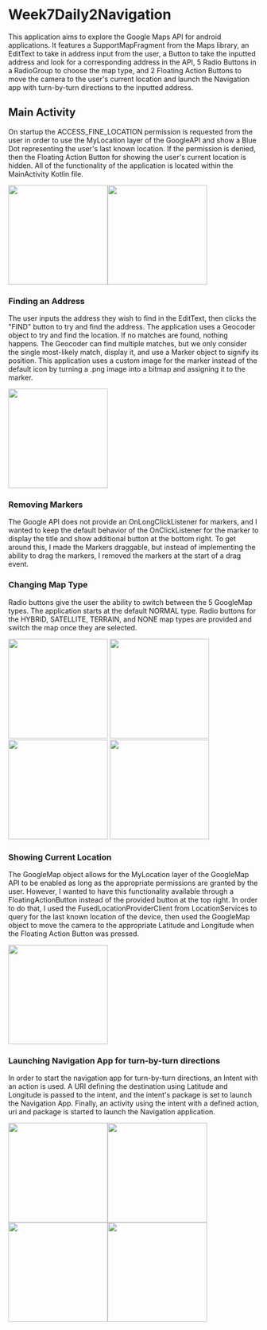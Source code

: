 # Week7Daily2Navigation
This application aims to explore the Google Maps API for android applications. It features a SupportMapFragment from the Maps library, an EditText to take in address input from the user, a Button to take the inputted address and look for a corresponding address in the API, 5 Radio Buttons in a RadioGroup to choose the map type, and 2 Floating Action Buttons to move the camera to the user's current location and launch the Navigation app with turn-by-turn directions to the inputted address.

## Main Activity
On startup the ACCESS_FINE_LOCATION permission is requested from the user in order to use the MyLocation layer of the GoogleAPI and show a Blue Dot representing the user's last known location. If the permission is denied, then the Floating Action Button for showing the user's current location is hidden. All of the functionality of the application is located within the MainActivity Kotlin file.

<img src="https://github.com/josecatalasan/Week7Daily2Navigation/blob/master/screenshot1.png?raw=true" width="200"><img src="https://github.com/josecatalasan/Week7Daily2Navigation/blob/master/screenshot2.png?raw=true" width="200">

### Finding an Address
The user inputs the address they wish to find in the EditText, then clicks the "FIND" button to try and find the address. The application uses a Geocoder object to try and find the location. If no matches are found, nothing happens. The Geocoder can find multiple matches, but we only consider the single most-likely match, display it, and use a Marker object to signify its position. This application uses a custom image for the marker instead of the default icon by turning a .png image into a bitmap and assigning it to the marker. 

<img src="https://github.com/josecatalasan/Week7Daily2Navigation/blob/master/screenshot3.png?raw=true" width="200">

### Removing Markers
The Google API does not provide an OnLongClickListener for markers, and I wanted to keep the default behavior of the OnClickListener for the marker to display the title and show additional button at the bottom right. To get around this, I made the Markers draggable, but instead of implementing the ability to drag the markers, I removed the markers at the start of a drag event.

### Changing Map Type
Radio buttons give the user the ability to switch between the 5 GoogleMap types. The application starts at the default NORMAL type. Radio buttons for the HYBRID, SATELLITE, TERRAIN, and NONE map types are provided and switch the map once they are selected.

<img src="https://github.com/josecatalasan/Week7Daily2Navigation/blob/master/screenshot4.png?raw=true" width="200"> <img src="https://github.com/josecatalasan/Week7Daily2Navigation/blob/master/screenshot5.png?raw=true" width="200"> <img src="https://github.com/josecatalasan/Week7Daily2Navigation/blob/master/screenshot6.png?raw=true" width="200"> <img src="https://github.com/josecatalasan/Week7Daily2Navigation/blob/master/screenshot7.png?raw=true" width="200">

### Showing Current Location
The GoogleMap object allows for the MyLocation layer of the GoogleMap API to be enabled as long as the appropriate permissions are granted by the user. However, I wanted to have this functionality available through a FloatingActionButton instead of the provided button at the top right. In order to do that, I used the FusedLocationProviderClient from LocationServices to query for the last known location of the device, then used the GoogleMap object to move the camera to the appropriate Latitude and Longitude when the Floating Action Button was pressed.

<img src="https://github.com/josecatalasan/Week7Daily2Navigation/blob/master/screenshot8.png?raw=true" width="200">

### Launching Navigation App for turn-by-turn directions
In order to start the navigation app for turn-by-turn directions, an Intent with an action is used. A URI defining the destination using Latitude and Longitude is passed to the intent, and the intent's package is set to launch the Navigation App. Finally, an activity using the intent with a defined action, uri and package is started to launch the Navigation application.

<img src="https://github.com/josecatalasan/Week7Daily2Navigation/blob/master/screenshot9.png?raw=true" width="200"><img src="https://github.com/josecatalasan/Week7Daily2Navigation/blob/master/screenshot10.png?raw=true" width="200"><img src="https://github.com/josecatalasan/Week7Daily2Navigation/blob/master/screenshot11.png?raw=true" width="200"><img src="https://github.com/josecatalasan/Week7Daily2Navigation/blob/master/screenshot12.png?raw=true" width="200">
